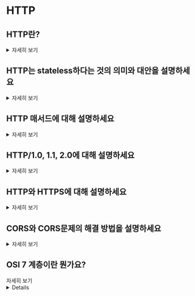 # HTTP

## HTTP란?

<details>
<summary>자세히 보기</summary>
HTTP는 HyperText Transfer Protocol의 약자로, 클라이언트와 서버 간 웹 상에서 데이터를 주고받기 위한 애플리케이션 프로토콜입니다. 주로 웹 페이지, 이미지, 동영상 등의 리소스를 교환하는데 사용됩니다.
</details>

## HTTP는 stateless하다는 것의 의미와 대안을 설명하세요

<details>
<summary>자세히 보기</summary>
 서버가 이전 요청에 대한 정보를 저장하지 않기 때문에 각각의 요청이 독립적이라는 의미입니다. 이러한 특성 덕분에 서버의 메모리 사용량이 줄어들고 확장성이 증가합니다. 그러나 상태 정보가 필요한 경우 추가 구현이 필요하며, 이때 쿠키와 세션을 이용하여 클라이언트의 상태 정보를 저장하고 추적할
</details>

## HTTP 매서드에 대해 설명하세요

<details>
<summary>자세히 보기</summary>
 HTTP 매서드는 클라이언트가 서버에 요청을 보낼 때 사용하는 동작 방식입니다.
 GET: 리소스를 요청하는 메소드입니다. 
  POST: 리소스를 전송하는 메소드입니다. 
  PUT: 리소스를 업데이트하는 메소드입니다.
  PATCH: 리소스의 일부분만 수정하는 메소드입니다.
  DELETE: 특정 리소스를 삭제하는 메소드입니다.
</details>

## HTTP/1.0, 1.1, 2.0에 대해 설명하세요

<details>
<summary>자세히 보기</summary>
 HTTP/1.0은 기본 요청-응답 메커니즘을 제공하는 첫 버전입니다. HTTP/1.1은 지속적인 연결과 파이프라이닝 기능이 추가되어 성능이 향상되었고, HTTP/2.0은 다중화와 서버 푸시를 도입하여 웹 성능을 더욱 개선했습니다.
</details>

## HTTP와 HTTPS에 대해 설명하세요

<details>
<summary>자세히 보기</summary>
  HTTP는 도청이 가능하며(TCP/IP) 통신 상대를 확인하지 않아 신뢰성이 떨어집니다. 그래서 등장한 HTTPS는 보안 프로토콜인 SSL을 이용해 데이터를 암호화하고 보안성을 보장합니다. 추가로 검색엔진 최적화에도 도움을 줍니다.
</details>

## CORS와 CORS문제의 해결 방법을 설명하세요

<details>
<summary>자세히 보기</summary>
  CORS(Cross-Origin Resource Sharing)
   CORS는 보안을 위한 정책으로 CORS 문제는 일반적으로 브라우저가 다른 도메인의 리소스에 접근하려 할 때 서버가 적절한 CORS 헤더를 제공하지 않거나 클라이언트가 정책을 따르지 않는 경우에 발생합니다.
   해결방법으로는 서버 측에서 적절한 CORS 헤더를 설정하고, 클라이언트 측에서는 서버의 CORS 정책을 따르도록 구현합니다.
</details>

## OSI 7 계층이란 뭔가요?

<summary>자세히 보기</summary>
<details>
물데네전세표응
OSI 7 계층은 네트워크 통신을 7개의 계층으로 나누어 설명하는 모델입니다.
물리계층, 데이터 링크 계층, 네트워크 계층, 전송 계층, 세션 계층, 표현 계층, 응용 계층으로 나누어져 있고
각 계층을 서로 다른 기능을 담당하여 데이터를 전달합니다.
현대의 인터넷은 OSI모델이 아니라 TCP/IP모델을 따르고 있고 TCP/IP 모델에선 OSI모델의 세션 계층, 표현 계층, 응용 계층이 응용 계층으로 통합되어 있습니다.
</details>
